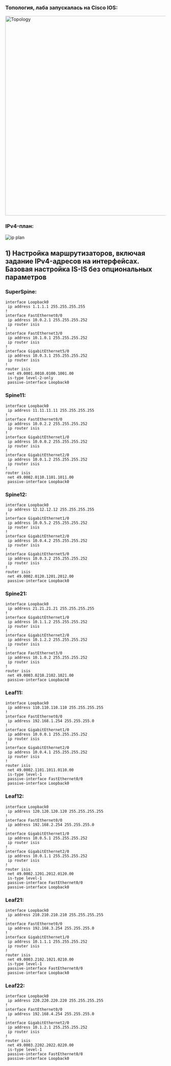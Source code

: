 ### Топология, лаба запускалась на Cisco IOS:
<img width="877" height="627" alt="Topology" src="https://github.com/user-attachments/assets/cc22e7a7-c68b-4785-80ad-e5591a3d53dd" />

### IPv4-план:
![ip plan](https://github.com/user-attachments/assets/9ba0c2ac-322b-4703-abee-9c978c49bc6f)

## 1) Настройка маршрутизаторов, включая задание IPv4-адресов на интерфейсах. Базовая настройка IS-IS без опциональных параметров

### SuperSpine:
```
interface Loopback0
 ip address 1.1.1.1 255.255.255.255
!
interface FastEthernet0/0
 ip address 10.0.2.1 255.255.255.252
 ip router isis
!
interface FastEthernet3/0
 ip address 10.1.0.1 255.255.255.252
 ip router isis
!
interface GigabitEthernet5/0
 ip address 10.0.3.1 255.255.255.252
 ip router isis
!
router isis
 net 49.0001.0010.0100.1001.00
 is-type level-2-only
 passive-interface Loopback0
```
### Spine11:
```
interface Loopback0
 ip address 11.11.11.11 255.255.255.255
!
interface FastEthernet0/0
 ip address 10.0.2.2 255.255.255.252
 ip router isis
!
interface GigabitEthernet1/0
 ip address 10.0.0.2 255.255.255.252
 ip router isis
!
interface GigabitEthernet2/0
 ip address 10.0.1.2 255.255.255.252
 ip router isis
!
router isis
 net 49.0002.0110.1101.1011.00
 passive-interface Loopback0
```
### Spine12:
```
interface Loopback0
 ip address 12.12.12.12 255.255.255.255
!
interface GigabitEthernet1/0
 ip address 10.0.5.2 255.255.255.252
 ip router isis
!
interface GigabitEthernet2/0
 ip address 10.0.4.2 255.255.255.252
 ip router isis
!
interface GigabitEthernet5/0
 ip address 10.0.3.2 255.255.255.252
 ip router isis
!
router isis
 net 49.0002.0120.1201.2012.00
 passive-interface Loopback0
```
### Spine21:
```
interface Loopback0
 ip address 21.21.21.21 255.255.255.255
!
interface GigabitEthernet1/0
 ip address 10.1.1.2 255.255.255.252
 ip router isis
!
interface GigabitEthernet2/0
 ip address 10.1.2.2 255.255.255.252
 ip router isis
!
interface FastEthernet3/0
 ip address 10.1.0.2 255.255.255.252
 ip router isis
!
router isis
 net 49.0003.0210.2102.1021.00
 passive-interface Loopback0
```
### Leaf11:
```
interface Loopback0
 ip address 110.110.110.110 255.255.255.255
!
interface FastEthernet0/0
 ip address 192.168.1.254 255.255.255.0
!
interface GigabitEthernet1/0
 ip address 10.0.0.1 255.255.255.252
 ip router isis
!
interface GigabitEthernet2/0
 ip address 10.0.4.1 255.255.255.252
 ip router isis
!
router isis
 net 49.0002.1101.1011.0110.00
 is-type level-1
 passive-interface FastEthernet0/0
 passive-interface Loopback0
```
### Leaf12:
```
interface Loopback0
 ip address 120.120.120.120 255.255.255.255
!
interface FastEthernet0/0
 ip address 192.168.2.254 255.255.255.0
!
interface GigabitEthernet1/0
 ip address 10.0.5.1 255.255.255.252
 ip router isis
!
interface GigabitEthernet2/0
 ip address 10.0.1.1 255.255.255.252
 ip router isis
!
router isis
 net 49.0002.1201.2012.0120.00
 is-type level-1
 passive-interface FastEthernet0/0
 passive-interface Loopback0
```
### Leaf21:
```
interface Loopback0
 ip address 210.210.210.210 255.255.255.255
!
interface FastEthernet0/0
 ip address 192.168.3.254 255.255.255.0
!
interface GigabitEthernet1/0
 ip address 10.1.1.1 255.255.255.252
 ip router isis
!
router isis
 net 49.0003.2102.1021.0210.00
 is-type level-1
 passive-interface FastEthernet0/0
 passive-interface Loopback0
```
### Leaf22:
```
interface Loopback0
 ip address 220.220.220.220 255.255.255.255
!
interface FastEthernet0/0
 ip address 192.168.4.254 255.255.255.0
!
interface GigabitEthernet2/0
 ip address 10.1.2.1 255.255.255.252
 ip router isis
!
router isis
 net 49.0003.2202.2022.0220.00
 is-type level-1
 passive-interface FastEthernet0/0
 passive-interface Loopback0
```
